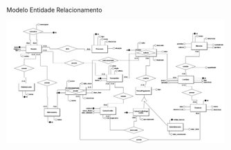 Modelo Entidade Relacionamento

![Bilby Stampede](https://github.com/arthuranthony2000/SIG-DIETPLAN/blob/master/docs/MODELO_ER.png)
